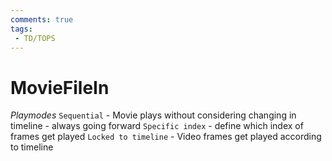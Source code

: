 ```yaml
---
comments: true
tags:
 - TD/TOPS
---
```



# MovieFileIn 
*Playmodes*
`Sequential` - Movie plays without considering changing in timeline - always going forward
`Specific index` - define which index of frames get played
`Locked to timeline` - Video frames get played according to timeline